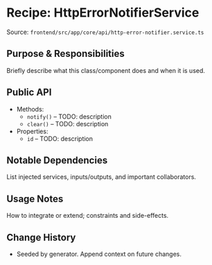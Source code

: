 # Recipe: HttpErrorNotifierService

Source: `frontend/src/app/core/api/http-error-notifier.service.ts`

## Purpose & Responsibilities
Briefly describe what this class/component does and when it is used.

## Public API
- Methods:
  - `notify()` – TODO: description
  - `clear()` – TODO: description
- Properties:
  - `id` – TODO: description

## Notable Dependencies
List injected services, inputs/outputs, and important collaborators.

## Usage Notes
How to integrate or extend; constraints and side-effects.

## Change History
- Seeded by generator. Append context on future changes.
